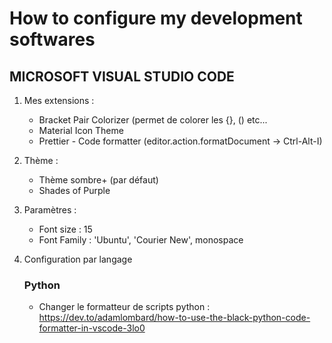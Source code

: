 # How to configure my development softwares
## MICROSOFT VISUAL STUDIO CODE
1) Mes extensions :
	- Bracket Pair Colorizer (permet de colorer les {}, () etc...
	- Material Icon Theme
	- Prettier - Code formatter (editor.action.formatDocument -> Ctrl-Alt-I)
		
2) Thème :
	- Thème sombre+ (par défaut)
	- Shades of Purple
		
3) Paramètres : 
	- Font size : 15
	- Font Family : 'Ubuntu', 'Courier New', monospace

4) Configuration par langage
	### Python
	- Changer le formatteur de scripts python : https://dev.to/adamlombard/how-to-use-the-black-python-code-formatter-in-vscode-3lo0
